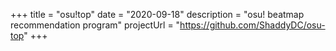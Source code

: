 +++
title = "osu!top"
date = "2020-09-18"
description = "osu! beatmap recommendation program"
projectUrl = "https://github.com/ShaddyDC/osu-top"
+++
